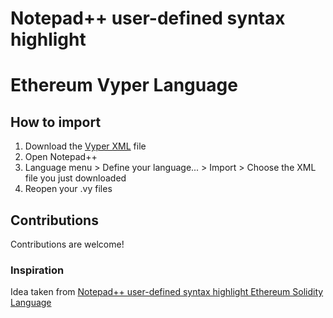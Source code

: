 # Notepad++ user-defined syntax highlight
# Ethereum Vyper Language

## How to import
1. Download the [Vyper XML](vyper.xml) file
2. Open Notepad++
3. Language menu > Define your language... > Import > Choose the XML file you just downloaded
4. Reopen your .vy files

## Contributions
Contributions are welcome!

### Inspiration

Idea taken from [Notepad++ user-defined syntax highlight Ethereum Solidity Language](https://github.com/alin1popa/solidity-notepadplusplus-userdefined-highlight)
